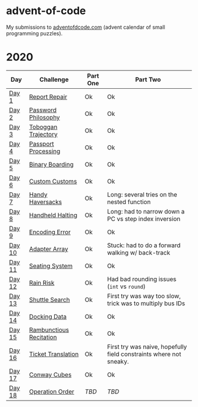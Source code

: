 # advent-of-code

My submissions to [adventofdcode.com](https://adventofcode.com/) (advent calendar of small programming puzzles).

# 2020

Day | Challenge | Part One | Part Two
--- | --- | --- | ---
[Day 1](./2020/day-1) | [Report Repair](./2020/day-1/README.md) | Ok | Ok
[Day 2](./2020/day-2) | [Password Philosophy](./2020/day-2/README.md) | Ok | Ok
[Day 3](./2020/day-3) | [Toboggan Trajectory](./2020/day-3/README.md) | Ok | Ok
[Day 4](./2020/day-4) | [Passport Processing](./2020/day-4/README.md) | Ok | Ok
[Day 5](./2020/day-5) | [Binary Boarding](./2020/day-5/README.md) | Ok | Ok
[Day 6](./2020/day-6) | [Custom Customs](./2020/day-6/README.md) | Ok | Ok
[Day 7](./2020/day-7) | [Handy Haversacks](./2020/day-7/README.md) | Ok | Long: several tries on the nested function
[Day 8](./2020/day-8) | [Handheld Halting](./2020/day-8/README.md) | Ok | Long: had to narrow down a PC vs step index inversion
[Day 9](./2020/day-9) | [Encoding Error](./2020/day-9/README.md) | Ok | Ok
[Day 10](./2020/day-10) | [Adapter Array](./2020/day-10/README.md) | Ok | Stuck: had to do a forward walking w/ back-track
[Day 11](./2020/day-11) | [Seating System](./2020/day-11/README.md) | Ok | Ok
[Day 12](./2020/day-12) | [Rain Risk](./2020/day-12/README.md) | Ok | Had bad rounding issues (``int`` vs ``round``)
[Day 13](./2020/day-13) | [Shuttle Search](./2020/day-13/README.md) | Ok | First try was way too slow, trick was to multiply bus IDs
[Day 14](./2020/day-14) | [Docking Data](./2020/day-14/README.md) | Ok | Ok
[Day 15](./2020/day-15) | [Rambunctious Recitation](./2020/day-15/README.md) | Ok | Ok
[Day 16](./2020/day-16) | [Ticket Translation](./2020/day-16/README.md) | Ok | First try was naive, hopefully field constraints where not sneaky. 
[Day 17](./2020/day-17) | [Conway Cubes](./2020/day-17/README.md) | Ok | Ok
[Day 18](./2020/day-18) | [Operation Order](./2020/day-18/README.md) | *TBD* | *TBD*
 
